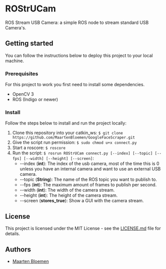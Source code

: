 # ROStrUCam
ROS Stream USB Camera: a simple ROS node to stream standard USB Camera's.

## Getting started
You can follow the instructions below to deploy this project to your local machine.

### Prerequisites
For this project to work you first need to install some dependencies. 

* OpenCV 3
* ROS (Indigo or newer)

### Install
Follow the steps below to install and run the project locally:
1. Clone this repository into your catkin_ws: `$ git clone https://github.com/MaartenBloemen/GoogleFaceScraper.git`
2. Give the script run permission: `$ sudo chmod u+x connect.py`
3. Start a roscore: `$ roscore`
4. Run the script: `$ rosrun ROStrUCam connect.py [--index] [--topic] [--fps] [--width] [--height] [--screen]`:
	* --index (**int**): The index of the usb camera, most of the time this is 0 unless you have an internal camera and want to use an external USB camera.
	* --topic (**String**): The name of the ROS topic you want to publish to.
	* --fps (**int**): The maximum amount of frames to publish per second.
	* --width (**int**): The width of the camera stream.
	* --height (**int**): The height of the camera stream.
	* --screen (**stores_true**): Show a GUI with the camera stream.

## License
This project is licensed under the MIT License - see the [LICENSE.md](https://github.com/PXLRoboticsLab/ROStrUCam/blob/master/LICENSE.md)  file for details.

## Authors
* [Maarten Bloemen](https://github.com/MaartenBloemen) 